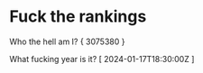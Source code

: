# Fuck the rankings

Who the hell am I?
{ 3075380 }

What fucking year is it?
[ 2024-01-17T18:30:00Z ]
